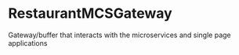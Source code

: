 # RestaurantMCSGateway
Gateway/buffer that interacts with the microservices and single page applications
